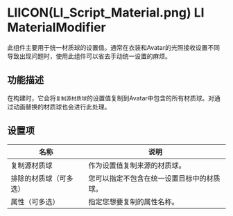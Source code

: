 # LIICON(LI_Script_Material.png) LI MaterialModifier

此组件主要用于统一材质球的设置值。通常在衣装和Avatar的光照接收设置不同导致出现问题时，使用此组件可以省去手动统一设置的麻烦。

## 功能描述

在构建时，它会将`复制源材质球`的设置值复制到Avatar中包含的所有材质球。对通过动画替换的材质球也会进行此处理。

## 设置项

|名称|说明|
|-|-|
|复制源材质球|作为设置值复制来源的材质球。|
|排除的材质球（可多选）|您可以指定不包含在统一设置目标中的材质球。|
|属性（可多选）|指定您想要复制的属性名称。|